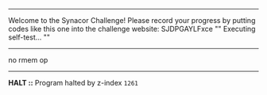 
---
 
Welcome to the Synacor Challenge!
Please record your progress by putting codes like
this one into the challenge website: SJDPGAYLFxce
""
Executing self-test...
""
 
 
---
 
no rmem op
 
 
---
 
**HALT ::** Program halted by z-index `1261`
 
